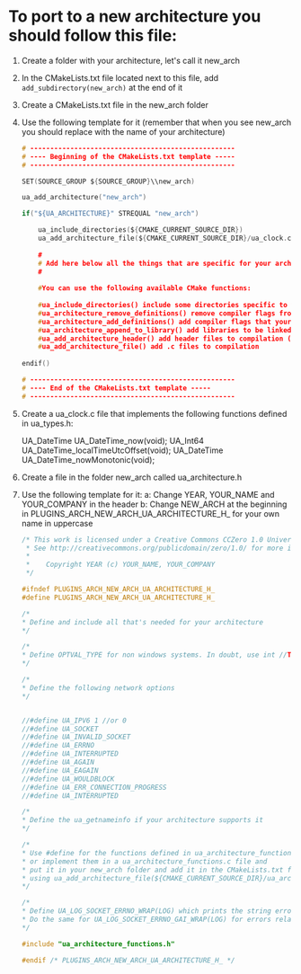 # To port to a new architecture you should follow this file:

1. Create a folder with your architecture, let's call it new_arch
2. In the CMakeLists.txt file located next to this file, add `add_subdirectory(new_arch)` at the end of it
3. Create a CMakeLists.txt file in the new_arch folder
4. Use the following template for it (remember that when you see new_arch you should replace with the name of your architecture)
    ```C
    # ---------------------------------------------------
    # ---- Beginning of the CMakeLists.txt template -----
    # ---------------------------------------------------
    
    SET(SOURCE_GROUP ${SOURCE_GROUP}\\new_arch)
    
    ua_add_architecture("new_arch")
    
    if("${UA_ARCHITECTURE}" STREQUAL "new_arch")
    
        ua_include_directories(${CMAKE_CURRENT_SOURCE_DIR})
        ua_add_architecture_file(${CMAKE_CURRENT_SOURCE_DIR}/ua_clock.c)
        
        #
        # Add here below all the things that are specific for your architecture
        #
        
        #You can use the following available CMake functions:
         
        #ua_include_directories() include some directories specific to your architecture when compiling the open62541 stack
        #ua_architecture_remove_definitions() remove compiler flags from the general ../../CMakeLists.txt file that won't work with your architecture
        #ua_architecture_add_definitions() add compiler flags that your architecture needs
        #ua_architecture_append_to_library() add libraries to be linked to the open62541 that are needed by your architecture
        #ua_add_architecture_header() add header files to compilation (Don't add the file ua_architecture.h)
        #ua_add_architecture_file() add .c files to compilation    
        
    endif()
    
    # ---------------------------------------------------
    # ---- End of the CMakeLists.txt template -----
    # ---------------------------------------------------
    ```
5. Create a ua_clock.c file that implements the following functions defined in ua_types.h:

    UA_DateTime UA_DateTime_now(void);
    UA_Int64 UA_DateTime_localTimeUtcOffset(void);
    UA_DateTime UA_DateTime_nowMonotonic(void);

6. Create a file in the folder new_arch called ua_architecture.h

7. Use the following template for it:
  a: Change YEAR, YOUR_NAME and YOUR_COMPANY in the header
  b: Change NEW_ARCH at the beginning in PLUGINS_ARCH_NEW_ARCH_UA_ARCHITECTURE_H_ for your own name in uppercase
   
    ```C
    /* This work is licensed under a Creative Commons CCZero 1.0 Universal License.
     * See http://creativecommons.org/publicdomain/zero/1.0/ for more information.
     *
     *    Copyright YEAR (c) YOUR_NAME, YOUR_COMPANY
     */
    
    #ifndef PLUGINS_ARCH_NEW_ARCH_UA_ARCHITECTURE_H_
    #define PLUGINS_ARCH_NEW_ARCH_UA_ARCHITECTURE_H_
    
    /*
    * Define and include all that's needed for your architecture
    */
    
    /*
    * Define OPTVAL_TYPE for non windows systems. In doubt, use int //TODO: Is this really necessary
    */
    
    /*
    * Define the following network options
    */
    
    
    //#define UA_IPV6 1 //or 0
    //#define UA_SOCKET
    //#define UA_INVALID_SOCKET
    //#define UA_ERRNO  
    //#define UA_INTERRUPTED
    //#define UA_AGAIN
    //#define UA_EAGAIN
    //#define UA_WOULDBLOCK
    //#define UA_ERR_CONNECTION_PROGRESS
    //#define UA_INTERRUPTED
    
    /*
    * Define the ua_getnameinfo if your architecture supports it
    */
    
    /*
    * Use #define for the functions defined in ua_architecture_functions.h
    * or implement them in a ua_architecture_functions.c file and 
    * put it in your new_arch folder and add it in the CMakeLists.txt file 
    * using ua_add_architecture_file(${CMAKE_CURRENT_SOURCE_DIR}/ua_architecture_functions.c)
    */ 
    
    /*
    * Define UA_LOG_SOCKET_ERRNO_WRAP(LOG) which prints the string error given a char* errno_str variable
    * Do the same for UA_LOG_SOCKET_ERRNO_GAI_WRAP(LOG) for errors related to getaddrinfo
    */
    
    #include "ua_architecture_functions.h"
    
    #endif /* PLUGINS_ARCH_NEW_ARCH_UA_ARCHITECTURE_H_ */
    
    ```
